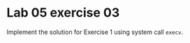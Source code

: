 <!--
vim: tabstop=4 shiftwidth=4
-->
# Lab 05 exercise 03
Implement the solution for Exercise 1 using system call `execv`.
